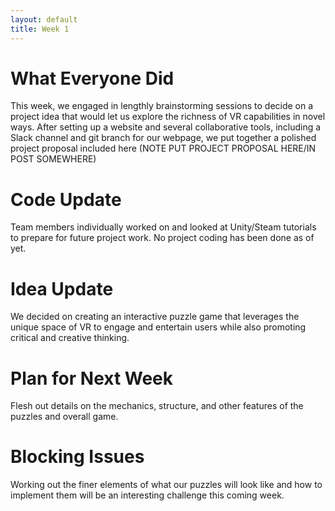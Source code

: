 ```yaml
---
layout: default
title: Week 1
---
```


# What Everyone Did
This week, we engaged in lengthly brainstorming sessions to decide on a project idea that would let us explore the richness of VR capabilities in novel ways. After setting up a website and several collaborative tools, including a Slack channel and git branch for our webpage, we put together a polished project proposal included here (NOTE PUT PROJECT PROPOSAL HERE/IN POST SOMEWHERE)  

# Code Update
Team members individually worked on and looked at Unity/Steam tutorials to prepare for future project work. No project coding has been done as of yet.

# Idea Update
We decided on creating an interactive puzzle game that leverages the unique space of VR to engage and entertain users while also promoting critical and creative thinking.

# Plan for Next Week
Flesh out details on the mechanics, structure, and other features of the puzzles and overall game.

# Blocking Issues
Working out the finer elements of what our puzzles will look like and how to implement them will be an interesting challenge this coming week. 
